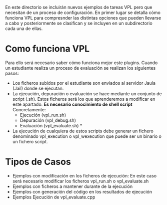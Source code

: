 En este directorio se incluirán nuevos ejemplos de tareas VPL pero que necesitan de un proceso de configuración. En primer lugar se detalla cómo funciona VPL para compresnder las distintas opciones que pueden llevarse a cabo y posteriormente se clasifican y se incluyen en un subdirectorio cada una de ellas. 

# Como funciona VPL 
Para ello será necesario saber cómo funciona mejor este plugins. Cuando un estudiante realiza un proceso de evaluación se realizan los siguientes pasos: 
* Los ficheros subidos por el estudiante son enviados al servidor Jaula (Jail) donde se ejecutan. 
* La ejecución, depuración o evaluación se hace mediante un conjunto de script (.sh). Estos ficheros será los que aprenderemos a modificar en este apartado. **Es necesario conocimiento de shell script** Concretamente: 
  * Ejecución (vpl_run.sh)
  * Depuración (vpl_debug.sh)
  * Evaluación (vpl_evaluate.sh)  * 
* La ejecución de cualquiera de estos scripts debe generar un fichero denominado vpl_execution o vpl_wexecution que puede ser un binario o un fichero script.

# Tipos de Casos
* Ejemplos con modificación en los ficheros de ejecución: En este caso será necesario modificar los ficheros vpl_run.sh o vpl_evaluate.sh
* Ejemplos con ficheros a mantener durante de la ejecución
* Ejemplos con generación del código en los resultados de ejecución
* Ejemplos Ejecución de vpl_evaluate.cpp

